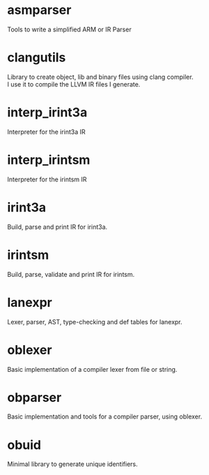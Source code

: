 # asmparser

Tools to write a simplified ARM or IR Parser

# clangutils

Library to create object, lib and binary files using clang compiler.  
I use it to compile the LLVM IR files I generate.

# interp_irint3a

Interpreter for the irint3a IR

# interp_irintsm

Interpreter for the irintsm IR

# irint3a

Build, parse and print IR for irint3a.

# irintsm

Build, parse, validate and print IR for irintsm.

# lanexpr

Lexer, parser, AST, type-checking and def tables for lanexpr.

# oblexer

Basic implementation of a compiler lexer from file or string.

# obparser

Basic implementation and tools for a compiler parser, using oblexer.

# obuid

Minimal library to generate unique identifiers.

